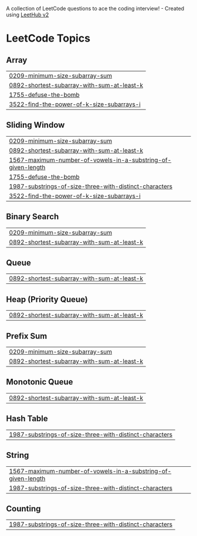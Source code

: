 A collection of LeetCode questions to ace the coding interview! - Created using [LeetHub v2](https://github.com/arunbhardwaj/LeetHub-2.0)
<!---LeetCode Topics Start-->
# LeetCode Topics
## Array
|  |
| ------- |
| [0209-minimum-size-subarray-sum](https://github.com/TarunCoder123/LeetCode/tree/master/0209-minimum-size-subarray-sum) |
| [0892-shortest-subarray-with-sum-at-least-k](https://github.com/TarunCoder123/LeetCode/tree/master/0892-shortest-subarray-with-sum-at-least-k) |
| [1755-defuse-the-bomb](https://github.com/TarunCoder123/LeetCode/tree/master/1755-defuse-the-bomb) |
| [3522-find-the-power-of-k-size-subarrays-i](https://github.com/TarunCoder123/LeetCode/tree/master/3522-find-the-power-of-k-size-subarrays-i) |
## Sliding Window
|  |
| ------- |
| [0209-minimum-size-subarray-sum](https://github.com/TarunCoder123/LeetCode/tree/master/0209-minimum-size-subarray-sum) |
| [0892-shortest-subarray-with-sum-at-least-k](https://github.com/TarunCoder123/LeetCode/tree/master/0892-shortest-subarray-with-sum-at-least-k) |
| [1567-maximum-number-of-vowels-in-a-substring-of-given-length](https://github.com/TarunCoder123/LeetCode/tree/master/1567-maximum-number-of-vowels-in-a-substring-of-given-length) |
| [1755-defuse-the-bomb](https://github.com/TarunCoder123/LeetCode/tree/master/1755-defuse-the-bomb) |
| [1987-substrings-of-size-three-with-distinct-characters](https://github.com/TarunCoder123/LeetCode/tree/master/1987-substrings-of-size-three-with-distinct-characters) |
| [3522-find-the-power-of-k-size-subarrays-i](https://github.com/TarunCoder123/LeetCode/tree/master/3522-find-the-power-of-k-size-subarrays-i) |
## Binary Search
|  |
| ------- |
| [0209-minimum-size-subarray-sum](https://github.com/TarunCoder123/LeetCode/tree/master/0209-minimum-size-subarray-sum) |
| [0892-shortest-subarray-with-sum-at-least-k](https://github.com/TarunCoder123/LeetCode/tree/master/0892-shortest-subarray-with-sum-at-least-k) |
## Queue
|  |
| ------- |
| [0892-shortest-subarray-with-sum-at-least-k](https://github.com/TarunCoder123/LeetCode/tree/master/0892-shortest-subarray-with-sum-at-least-k) |
## Heap (Priority Queue)
|  |
| ------- |
| [0892-shortest-subarray-with-sum-at-least-k](https://github.com/TarunCoder123/LeetCode/tree/master/0892-shortest-subarray-with-sum-at-least-k) |
## Prefix Sum
|  |
| ------- |
| [0209-minimum-size-subarray-sum](https://github.com/TarunCoder123/LeetCode/tree/master/0209-minimum-size-subarray-sum) |
| [0892-shortest-subarray-with-sum-at-least-k](https://github.com/TarunCoder123/LeetCode/tree/master/0892-shortest-subarray-with-sum-at-least-k) |
## Monotonic Queue
|  |
| ------- |
| [0892-shortest-subarray-with-sum-at-least-k](https://github.com/TarunCoder123/LeetCode/tree/master/0892-shortest-subarray-with-sum-at-least-k) |
## Hash Table
|  |
| ------- |
| [1987-substrings-of-size-three-with-distinct-characters](https://github.com/TarunCoder123/LeetCode/tree/master/1987-substrings-of-size-three-with-distinct-characters) |
## String
|  |
| ------- |
| [1567-maximum-number-of-vowels-in-a-substring-of-given-length](https://github.com/TarunCoder123/LeetCode/tree/master/1567-maximum-number-of-vowels-in-a-substring-of-given-length) |
| [1987-substrings-of-size-three-with-distinct-characters](https://github.com/TarunCoder123/LeetCode/tree/master/1987-substrings-of-size-three-with-distinct-characters) |
## Counting
|  |
| ------- |
| [1987-substrings-of-size-three-with-distinct-characters](https://github.com/TarunCoder123/LeetCode/tree/master/1987-substrings-of-size-three-with-distinct-characters) |
<!---LeetCode Topics End-->